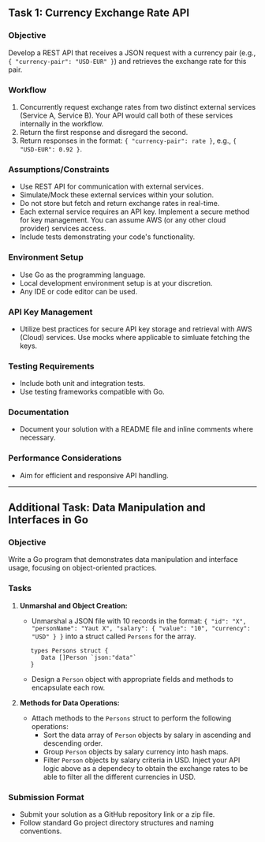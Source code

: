 
## Task 1: Currency Exchange Rate API

### Objective
Develop a REST API that receives a JSON request with a currency pair (e.g., `{ "currency-pair": "USD-EUR" }`) and retrieves the exchange rate for this pair.

### Workflow
1. Concurrently request exchange rates from two distinct external services (Service A, Service B). Your API would call both of these services internally in the workflow.
2. Return the first response and disregard the second.
3. Return responses in the format: `{ "currency-pair": rate }`, e.g., `{ "USD-EUR": 0.92 }`.

### Assumptions/Constraints
- Use REST API for communication with external services.
- Simulate/Mock these external services within your solution.
- Do not store but fetch and return exchange rates in real-time.
- Each external service requires an API key. Implement a secure method for key management. You can assume AWS (or any other cloud provider) services access.
- Include tests demonstrating your code's functionality.

### Environment Setup
- Use Go as the programming language.
- Local development environment setup is at your discretion.
- Any IDE or code editor can be used.


### API Key Management
- Utilize best practices for secure API key storage and retrieval with AWS (Cloud) services. Use mocks where applicable to simluate fetching the keys.


### Testing Requirements
- Include both unit and integration tests.
- Use testing frameworks compatible with Go.

### Documentation
- Document your solution with a README file and inline comments where necessary.

### Performance Considerations
- Aim for efficient and responsive API handling.

---

## Additional Task: Data Manipulation and Interfaces in Go

### Objective
Write a Go program that demonstrates data manipulation and interface usage, focusing on object-oriented practices.

### Tasks
1. **Unmarshal and Object Creation:**
   - Unmarshal a JSON file with 10 records in the format: `{ "id": "X", "personName": "Yaut X", "salary": { "value": "10", "currency": "USD" } }` into a struct called `Persons` for the array.
   
   ``` 
      types Persons struct {
         Data []Person `json:"data"`
      }
   ```

   - Design a `Person` object with appropriate fields and methods to encapsulate each row.

2. **Methods for Data Operations:**
   - Attach methods to the `Persons` struct to perform the following operations:
     - Sort the data array of `Person` objects by salary in ascending and descending order.
     - Group `Person` objects by salary currency into hash maps.
     - Filter `Person` objects by salary criteria in USD. Inject your API logic above as a dependecy to obtain the exchange rates to be able to filter all the different currencies in USD.


### Submission Format
- Submit your solution as a GitHub repository link or a zip file.
- Follow standard Go project directory structures and naming conventions.